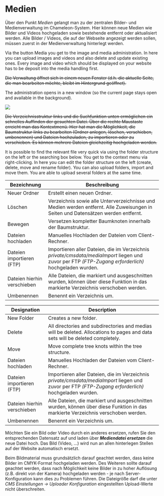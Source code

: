 # Medien

Über den Punkt *Medien* gelangt man zu der zentralen Bilder- und Medienverwaltung im Chameleon-System. Hier können neue Medien wie Bilder und Videos hochgeladen sowie bestehende entfernt oder aktualisiert werden. Alle Bilder / Videos, die auf der Webseite angezeigt werden sollen, müssen zuerst in der Medienverwaltung hinterlegt werden. 

Via the button Media you get to the image and media administration. In here you can upload images and videos and also delete and update existing ones. Every image and video which should be displayed on your website has to be deposit into the media handling first.

~~Die Verwaltung öffnet sich in einem neuen Fenster (d.h. die aktuelle Seite, die man bearbeiten möchte, bleibt im Hintergrund geöffnet).~~

The administration opens in a new window (so the current page stays open and available in the background).

![](bild24.png)

~~Die Verzeichnisstruktur links und die Suchfunktion unten ermöglichen ein schnelles Auffinden der gesuchten Datei. Über die rechte Maustaste erreicht man das Kontextmenü. Hier hat man die Möglichkeit, die Baumstruktur links zu bearbeiten (Ordner anlegen, löschen, verschieben, umbenennen) und Dateien hochzuladen, zu importieren oder zu verschieben. Es können mehrere Dateien gleichzeitig hochgeladen werden.~~ 

It is possible to find the relevant file very quick via using the folder structure on the left or the searching box below. You get to the context menu via right-clicking. In here you can edit the folder structure on the left (create, delete, move and rename folder). You can also upload folders, import and move them. You are able to upload several folders at the same time.

| Bezeichnung | Beschreibung |
| -- | -- |
| Neuer Ordner | Erstellt einen neuen Ordner. |
| Löschen | Verzeichnis sowie alle Unterverzeichnisse und Medien werden entfernt. Alle Zuweisungen in Seiten und Datensätzen werden entfernt. |
| Bewegen | Versetzen kompletter Baumknoten innerhalb der Baumstruktur. |
| Dateien hochladen | Manuelles Hochladen der Dateien vom Client-Rechner. |
| Dateien importieren (FTP) | Importieren aller Dateien, die im Verzeichnis *private/cmsdata/mediaImport* liegen und zuvor per FTP *(FTP-Zugang erforderlich)* hochgeladen wurden. |
| Dateien hierhin verschieben | Alle Dateien, die markiert und ausgeschnitten wurden, können über diese Funktion in das markierte Verzeichnis verschoben werden. |
| Umbenennen | Benennt ein Verzeichnis um. |


| Designation | Description |
| -- | -- |
| New Folder | Creates a new folder. |
| Delete | All directories and subdirectories  and medias will be deleted. Allocations to pages and data sets will be deleted completely. |
| Move | Move complete tree knots within the tree structure. |
| Dateien hochladen | Manuelles Hochladen der Dateien vom Client-Rechner. |
| Dateien importieren (FTP) | Importieren aller Dateien, die im Verzeichnis *private/cmsdata/mediaImport* liegen und zuvor per FTP *(FTP-Zugang erforderlich)* hochgeladen wurden. |
| Dateien hierhin verschieben | Alle Dateien, die markiert und ausgeschnitten wurden, können über diese Funktion in das markierte Verzeichnis verschoben werden. |
| Umbenennen | Benennt ein Verzeichnis um. |


Möchten Sie ein Bild oder Video durch ein anderes ersetzen, rufen Sie den entsprechenden Datensatz auf und laden über ***Mediendatei ersetzen*** die neue Datei hoch. Das Bild (Video, ...) wird nun an allen hinterlegen Stellen auf der Website automatisch ersetzt.

Beim Bildmaterial muss grundsätzlich darauf geachtet werden, dass keine Bilder im CMYK-Format hochgeladen werden. Des Weiteren sollte darauf geachtet werden, dass nach Möglichkeit keine Bilder in zu hoher Auflösung (z.B. direkt von der Kamera) hochgeladen werden - je nach Server-Konfiguration kann dies zu Problemen führen. Die Dateigröße darf die unter *CMS Einstellungen → Uploader Konfiguration* eingestellten Upload-Werte nicht überschreiten.